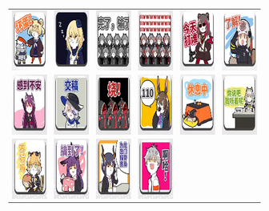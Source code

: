 <table border="0">
  <tr>
    <td align="center">
      <img src="../../image/Arknights_two/two_01.jpg" height="120" width="120" />
    </td>
    <td align="center">
      <img src="../../image/Arknights_two/two_02.jpg" height="120" width="120" />
    </td>
    <td align="center">
      <img src="../../image/Arknights_two/two_03.jpg" height="120" width="120" />
    </td>
    <td align="center">
      <img src="../../image/Arknights_two/two_04.jpg" height="120" width="120" />
    </td>
    <td align="center">
      <img src="../../image/Arknights_two/two_05.jpg" height="120" width="120" />
    </td>
    <td align="center">
      <img src="../../image/Arknights_two/two_06.jpg" height="120" width="120" />
    </td>
  </tr>
  <tr>
    <td align="center">
      <img src="../../image/Arknights_two/two_07.jpg" height="120" width="120" />
    </td>
    <td align="center">
      <img src="../../image/Arknights_two/two_08.jpg" height="120" width="120" />
    </td>
    <td align="center">
      <img src="../../image/Arknights_two/two_09.jpg" height="120" width="120" />
    </td>
    <td align="center">
      <img src="../../image/Arknights_two/two_10.jpg" height="120" width="120" />
    </td>
    <td align="center">
      <img src="../../image/Arknights_two/two_11.jpg" height="120" width="120" />
    </td>
    <td align="center">
      <img src="../../image/Arknights_two/two_12.jpg" height="120" width="120" />
    </td>
  </tr>
  <tr>
    <td align="center">
      <img src="../../image/Arknights_two/two_13.jpg" height="120" width="120" />
    </td>
    <td align="center">
      <img src="../../image/Arknights_two/two_14.jpg" height="120" width="120" />
    </td>
    <td align="center">
      <img src="../../image/Arknights_two/two_15.jpg" height="120" width="120" />
    </td>
    <td align="center">
      <img src="../../image/Arknights_two/two_16.jpg" height="120" width="120" />
    </td>
  </tr>
</table>
